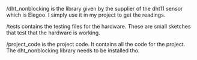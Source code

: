 /dht_nonblocking is the library given by the supplier of the dht11 sensor which is Elegoo. I simply use it in my project to get the readings.

/tests contains the testing files for the hardware. These are small sketches that test that the hardware is working.

/project_code is the project code. It contains all the code for the project. The dht_nonblocking library needs to be installed tho.
